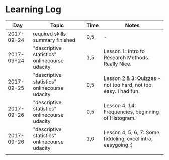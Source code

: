# Learning Log

|Day|Topic|Time|Notes| 
|---|---|---|---|
|2017-09-24| required skills summary finished  | 0,5  |-|
|2017-09-24|"descriptive statistics" onlinecourse udacity|1,5|Lesson 1: Intro to Research Methods. Really Nice. |
|2017-09-25|"descriptive statistics" onlinecourse udacity|0,5|Lesson 2 & 3: Quizzes - not too hard, not too easy. I had fun. |
|2017-09-26|"descriptive statistics" onlinecourse udacity|0,5|Lesson 4, 14: Frequencies, beginning of Histogram. |
|2017-09-26|"descriptive statistics" onlinecourse udacity|1,0|Lesson 4, 5, 6, 7: Some fiddeling, excel intro, easygoing :) |
|   |   |   |   |

